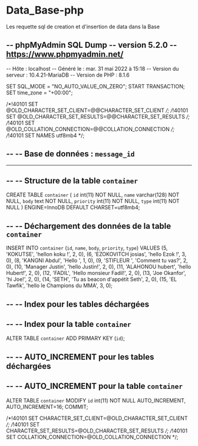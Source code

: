 # Data_Base-php

Les requette sql de creation et d'insertion de data dans la Base 


-- phpMyAdmin SQL Dump
-- version 5.2.0
-- https://www.phpmyadmin.net/
--
-- Hôte : localhost
-- Généré le : mar. 31 mai 2022 à 15:18
-- Version du serveur : 10.4.21-MariaDB
-- Version de PHP : 8.1.6

SET SQL_MODE = "NO_AUTO_VALUE_ON_ZERO";
START TRANSACTION;
SET time_zone = "+00:00";


/*!40101 SET @OLD_CHARACTER_SET_CLIENT=@@CHARACTER_SET_CLIENT */;
/*!40101 SET @OLD_CHARACTER_SET_RESULTS=@@CHARACTER_SET_RESULTS */;
/*!40101 SET @OLD_COLLATION_CONNECTION=@@COLLATION_CONNECTION */;
/*!40101 SET NAMES utf8mb4 */;

--
-- Base de données : `message_id`
--

-- --------------------------------------------------------

--
-- Structure de la table `container`
--

CREATE TABLE `container` (
  `id` int(11) NOT NULL,
  `name` varchar(128) NOT NULL,
  `body` text NOT NULL,
  `priority` int(11) NOT NULL,
  `type` int(11) NOT NULL
) ENGINE=InnoDB DEFAULT CHARSET=utf8mb4;

--
-- Déchargement des données de la table `container`
--

INSERT INTO `container` (`id`, `name`, `body`, `priority`, `type`) VALUES
(5, 'KOKUTSE', 'hellon koku !', 2, 0),
(6, 'EZOKOVITCH josias', 'hello Ezok !', 3, 0),
(8, 'KANGNI Abdul', 'Hello ', 1, 0),
(9, 'STIFLEUR ', 'Comment tu vas?', 2, 0),
(10, 'Manager Justin', 'hello Justin!', 2, 0),
(11, 'ALAHONOU hubert', 'hello Hubert!', 2, 0),
(12, 'FADIL', 'Hello monsieur Fadil!', 2, 0),
(13, 'Joe Okanfor', 'hi Joe!', 2, 0),
(14, 'SETH', 'Tu as beacon d\'appétit Seth', 2, 0),
(15, 'EL Tawfik', 'hello le Champions du MMA', 3, 0);

--
-- Index pour les tables déchargées
--

--
-- Index pour la table `container`
--
ALTER TABLE `container`
  ADD PRIMARY KEY (`id`);

--
-- AUTO_INCREMENT pour les tables déchargées
--

--
-- AUTO_INCREMENT pour la table `container`
--
ALTER TABLE `container`
  MODIFY `id` int(11) NOT NULL AUTO_INCREMENT, AUTO_INCREMENT=16;
COMMIT;

/*!40101 SET CHARACTER_SET_CLIENT=@OLD_CHARACTER_SET_CLIENT */;
/*!40101 SET CHARACTER_SET_RESULTS=@OLD_CHARACTER_SET_RESULTS */;
/*!40101 SET COLLATION_CONNECTION=@OLD_COLLATION_CONNECTION */;
